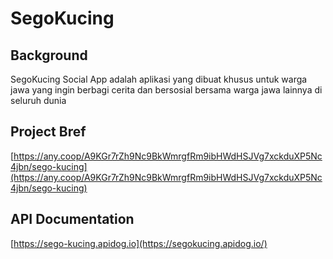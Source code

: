# SegoKucing

## Background

SegoKucing Social App adalah aplikasi yang dibuat khusus untuk warga jawa yang ingin berbagi cerita dan bersosial bersama warga jawa lainnya di seluruh dunia

## Project Bref
[https://any.coop/A9KGr7rZh9Nc9BkWmrgfRm9ibHWdHSJVg7xckduXP5Nc4jbn/sego-kucing](https://any.coop/A9KGr7rZh9Nc9BkWmrgfRm9ibHWdHSJVg7xckduXP5Nc4jbn/sego-kucing)

## API Documentation
[https://sego-kucing.apidog.io](https://segokucing.apidog.io/)
